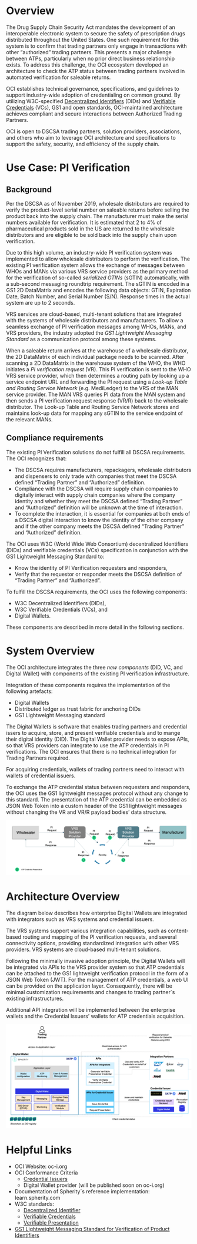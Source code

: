 # Overview

The Drug Supply Chain Security Act mandates the development of an interoperable electronic system to secure the safety of prescription drugs distributed throughout the United States. One such requirement for this system is to confirm that trading partners only engage in transactions with other “authorized” trading partners. This presents a major challenge between ATPs, particularly when no prior direct business relationship exists. To address this challenge, the OCI ecosystem developed an architecture to check the ATP status between trading partners involved in automated verification for saleable returns.

OCI establishes technical governance, specifications, and guidelines to support industry-wide adoption of credentialing on common ground. By utilizing W3C-specified [Decentralized Identifiers](https://www.w3.org/TR/did-core/) (DIDs) and [Verifiable Credentials](https://www.w3.org/TR/vc-data-model/) (VCs), GS1 and open standards, OCI-maintained architecture achieves compliant and secure interactions between Authorized Trading Partners. 

OCI is open to DSCSA trading partners, solution providers, associations, and others who aim to leverage OCI architecture and specifications to support the safety, security, and efficiency of the supply chain.

# Use Case: PI Verification

## Background

Per the DSCSA as of November 2019, wholesale distributors are required to verify the product-level serial number on saleable returns before selling the product back into the supply chain. The manufacturer must make the serial numbers available for verification. It is estimated that 2 to 4% of pharmaceutical products sold in the US are returned to the wholesale distributors and are eligible to be sold back into the supply chain upon verification.


Due to this high volume, an industry-wide PI verification system was implemented to allow wholesale distributors to perform the verification. The existing PI verification system allows the exchange of messages between WHOs and MANs via various VRS service providers as the primary method for the verification of so-called *serialized GTINs* (sGTIN) automatically, with a sub-second messaging roundtrip requirement. The sGTIN is encoded in a GS1 2D DataMatrix and encodes the following data objects: GTIN, Expiration Date, Batch Number, and Serial Number (S/N). Response times in the actual system are up to 2 seconds.

VRS services are cloud-based, multi-tenant solutions that are integrated with the systems of wholesale distributors and manufacturers. To allow a seamless exchange of PI verification messages among WHOs, MANs, and VRS providers, the industry adopted the *GS1 Lightweight Messaging Standard* as a communication protocol among these systems.

When a saleable return arrives at the warehouse of a wholesale distributor, the 2D DataMatrix of each individual package needs to be scanned. After scanning a 2D DataMatrix in the warehouse system of the WHO, the WHO initiates a *PI verification request* (VR). This PI verification is sent to the WHO VRS service provider, which then determines a routing path by looking up a service endpoint URL and forwarding the PI request using a *Look-up Table and Routing Service Network* (e.g.  MediLedger) to the VRS of the MAN service provider. The MAN VRS queries PI data from the MAN system and then sends a PI verification request response (VR/R) back to the wholesale distributor.
The Look-up Table and Routing Service Network stores and maintains look-up data for mapping any sGTIN to the service endpoint of the relevant MANs.


## Compliance requirements

​​The existing PI Verification solutions do not fulfill all DSCSA requirements. The OCI recognizes that:

- The DSCSA requires manufacturers, repackagers, wholesale distributors and dispensers to only trade with companies that meet the DSCSA defined “Trading Partner” and “Authorized” definition.
- Compliance with the DSCSA will require supply chain companies to digitally interact with supply chain companies where the company identity and whether they meet the DSCSA defined “Trading Partner” and “Authorized” definition will be unknown at the time of interaction.
- To complete the interaction, it is essential for companies at both ends of a DSCSA digital interaction to know the identity of the other company and if the other company meets the DSCSA defined “Trading Partner” and “Authorized” definition.

The OCI uses W3C (World Wide Web Consortium) decentralized Identifiers (DIDs) and verifiable credentials (VCs) specification in conjunction with the GS1 Lightweight Messaging Standard to:

- Know the identity of PI Verification requesters and responders,
- Verify that the requestor or responder meets the DSCSA definition of “Trading Partner” and “Authorized”.
  
To fulfill the DSCSA requirements, the OCI uses the following components:

- W3C Decentralized Identifiers (DIDs),
- W3C Verifiable Credentials (VCs), and
- Digital Wallets.

These components are described in more detail in the following sections.


# System Overview

The OCI architecture integrates the three *new components* (DID, VC, and Digital Wallet) with components of the existing PI verification infrastructure.

Integration of these components requires the implementation of the following artefacts:

- Digital Wallets  
- Distributed ledger as trust fabric for anchoring DIDs
- GS1 Lightweight Messaging standard

The Digital Wallets is software that enables trading partners and credential issers to acquire, store, and present verifiable credentials and to mange their digital identity (DID). The Digital Wallet provider needs to expose APIs, so that VRS providers can integrate to use the ATP credentials in PI verifications. The OCI ensures that  there is no technical integration for Trading Partners required.

For acquiring credentials, wallets of trading partners need to interact with wallets of credential issuers. 

To exchange the ATP credential status between requesters and responders, the OCI uses the GS1 lightweight messages protocol without any change to this standard. The presentation of the ATP credential can be embedded as JSON Web Token into a custom header of the GS1 lightweight messages without changing the VR and VR/R payload bodies’ data structure.

![vrs architecture overview](./assets/vrs-architecture.png)

# Architecture Overview

The diagram below describes how enterprise Digital Wallets are integrated with integrators such as VRS systems and credential issuers.

The VRS systems support various integration capabilities, such as content-based routing and mapping of the PI verification requests, and several connectivity options, providing standardized integration with other VRS providers. VRS systems are cloud-based multi-tenant solutions. 

Following the minimally invasive adoption principle, the Digital Wallets will be integrated via APIs to the VRS provider system so that ATP credentials can be attached to the GS1 lightweight verification protocol in the form of a JSON Web Token (JWT). For the management of ATP credentials, a web UI can be provided on the application layer. Consequently, there will be minimal customization requirements and changes to trading partner´s existing infrastructures.

Additional API integration will be implemented between the enterprise wallets and the Credential Issuers’ wallets for ATP credentials acquisition.


![vrs architecture overview](./assets/trading-partner-architecture.png)

# Helpful Links

- OCI Website: oc-i.org
- OCI Conformance Criteria 
  - [Credential Issuers](https://open-credentialing-initiative.github.io/Credential-Issuer-Conformance-Criteria/) 
  - Digital Wallet provider (will be published soon on oc-i.org)
- Documentation of Spherity´s reference implementation: learn.spherity.com
- W3C standards: 
  - [Decentralized Identifier](https://www.w3.org/TR/did-core/)
  - [Verifiable Credentials](https://www.w3.org/TR/vc-data-model/)
  - [Verifiable Presentation](https://www.w3.org/TR/vc-data-model/)
- [GS1 Lightweight Messaging Standard for Verification of Product Identifiers](https://www.gs1.org/sites/default/files/docs/standards/gs1_lightweight_verification_messaging_standard_v1-1.pdf)
